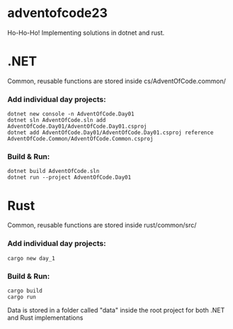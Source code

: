 # adventofcode23

Ho-Ho-Ho! Implementing solutions in dotnet and rust.

# .NET

Common, reusable functions are stored inside cs/AdventOfCode.common/

### Add individual day projects:
```
dotnet new console -n AdventOfCode.Day01
dotnet sln AdventOfCode.sln add AdventOfCode.Day01/AdventOfCode.Day01.csproj
dotnet add AdventOfCode.Day01/AdventOfCode.Day01.csproj reference AdventOfCode.Common/AdventOfCode.Common.csproj
```

### Build & Run:
```
dotnet build AdventOfCode.sln
dotnet run --project AdventOfCode.Day01
```

# Rust

Common, reusable functions are stored inside rust/common/src/

### Add individual day projects:
```
cargo new day_1
```

### Build & Run:
```
cargo build
cargo run
```

Data is stored in a folder called "data" inside the root project for both .NET and Rust implementations